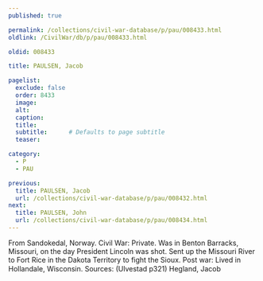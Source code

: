 ```yaml
---
published: true

permalink: /collections/civil-war-database/p/pau/008433.html
oldlink: /CivilWar/db/p/pau/008433.html

oldid: 008433

title: PAULSEN, Jacob

pagelist:
  exclude: false
  order: 8433
  image: 
  alt:
  caption:
  title:
  subtitle:      # Defaults to page subtitle
  teaser:

category: 
  - P 
  - PAU

previous:
  title: PAULSEN, Jacob
  url: /collections/civil-war-database/p/pau/008432.html  
next:
  title: PAULSEN, John
  url: /collections/civil-war-database/p/pau/008434.html   
---
```

From Sandokedal, Norway. Civil War: Private. Was in Benton Barracks, Missouri, on the day President Lincoln was shot. Sent up the Missouri River to Fort Rice in the Dakota Territory to fight the Sioux. Post war: Lived in Hollandale, Wisconsin. Sources: (Ulvestad p321) &#147;Hegland, Jacob&#148;